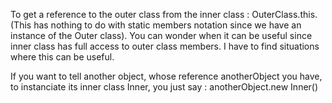 To get a reference to the outer class from the inner class : OuterClass.this.
(This has nothing to do with static members notation since we have an instance of the Outer class).
You can wonder when it can be useful since inner class has full access to outer class members.
I have to find situations where this can be useful.

If you want to tell another object, whose reference anotherObject you have, to instanciate its inner class Inner, you just say :
anotherObject.new Inner()


